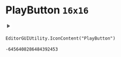 # PlayButton `16x16`
<img src="/img/PlayButton.png" width=16 height=16>

``` CSharp
EditorGUIUtility.IconContent("PlayButton")
```
```
-6456408286484392453
```

